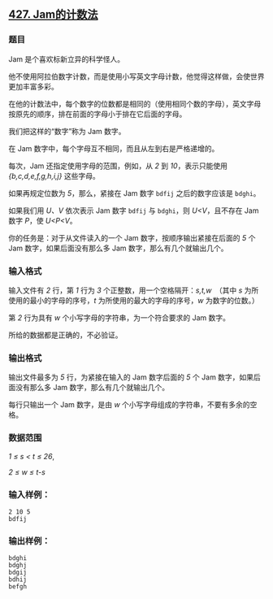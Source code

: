 ## [427. Jam的计数法](https://www.acwing.com/problem/content/429/)

### 题目

Jam 是个喜欢标新立异的科学怪人。

他不使用阿拉伯数字计数，而是使用小写英文字母计数，他觉得这样做，会使世界更加丰富多彩。

在他的计数法中，每个数字的位数都是相同的（使用相同个数的字母），英文字母按原先的顺序，排在前面的字母小于排在它后面的字母。

我们把这样的“数字”称为 Jam 数字。

在 Jam 数字中，每个字母互不相同，而且从左到右是严格递增的。

每次，Jam 还指定使用字母的范围，例如，从 *2* 到 *10*，表示只能使用 *{b,c,d,e,f,g,h,i,j}* 这些字母。

如果再规定位数为 *5*，那么，紧接在 Jam 数字 `bdfij` 之后的数字应该是 `bdghi`。

如果我们用 *U、V* 依次表示 Jam 数字 `bdfij` 与 `bdghi`，则 *U<V*，且不存在 Jam 数字 *P*，使 *U<P<V*。

你的任务是：对于从文件读入的一个 Jam 数字，按顺序输出紧接在后面的 *5* 个 Jam 数字，如果后面没有那么多 Jam 数字，那么有几个就输出几个。

### 输入格式

输入文件有 *2* 行，第 *1* 行为 *3* 个正整数，用一个空格隔开：*s,t,w* （其中 *s* 为所使用的最小的字母的序号，*t* 为所使用的最大的字母的序号，*w* 为数字的位数。）

第 *2* 行为具有 *w* 个小写字母的字符串，为一个符合要求的 Jam 数字。

所给的数据都是正确的，不必验证。

### 输出格式

输出文件最多为 *5* 行，为紧接在输入的 Jam 数字后面的 *5* 个 Jam 数字，如果后面没有那么多 Jam 数字，那么有几个就输出几个。

每行只输出一个 Jam 数字，是由 *w* 个小写字母组成的字符串，不要有多余的空格。

### 数据范围

*1 ≤ s < t ≤ 26*,

*2 ≤ w ≤ t-s*

### 输入样例：

```
2 10 5
bdfij
```

### 输出样例：

```
bdghi
bdghj
bdgij
bdhij
befgh
```
